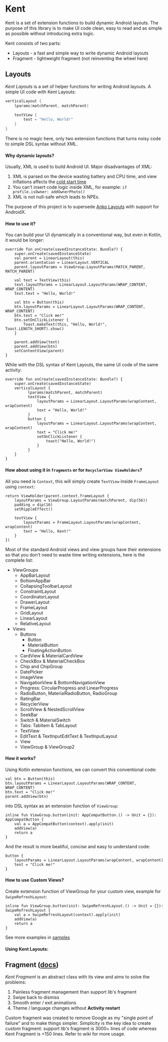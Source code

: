 # Kent
Kent is a set of extension functions to build dynamic Android layouts. The purpose of this library is to make UI code clean, easy to read and as simple as possible without introducing extra logic.  

Kent consists of two parts:  
  * Layouts - a fast and simple way to write dynamic Android layouts  
  * Fragment - lightweight fragment (not reinventing the wheel here)

## Layouts

*Kent Layouts* is a set of helper functions for writing Android layouts. A simple UI code with Kent Layouts:
```kotlin      
verticalLayout {
    lparams(matchParent, matchParent)

    textView {
        text = "Hello, World!"
    }
}
```
There is no magic here, only two extension functions that turns noisy code to simple DSL syntax without XML.
#### Why dynamic layouts?
Usually, XML is used to build Android UI. Major disadvantages of XML:
1. XML is parsed on the device wasting battery and CPU time, and view inflations affects the [cold start time](https://developer.android.com/topic/performance/vitals/launch-time#cold)
2. You can't insert code logic inside XML, for example:
`if profile.isOwner: addOwnerPhoto()`
3. XML is not null-safe which leads to NPEs.

The purpose of this project is to supersede [Anko Layouts](https://github.com/Kotlin/anko/wiki/Anko-Layouts#why-anko-layouts) with support for AndroidX.  
#### How to use it?
You can build your UI dynamically in a conventional way, but even in Kotlin, it would be longer:
```
override fun onCreate(savedInstanceState: Bundle?) {
    super.onCreate(savedInstanceState)
    val parent = LinearLayout(this)
    parent.orientation = LinearLayout.VERTICAL
    parent.layoutParams = ViewGroup.LayoutParams(MATCH_PARENT, MATCH_PARENT)

    val text = TextView(this)
    text.layoutParams = LinearLayout.LayoutParams(WRAP_CONTENT, WRAP_CONTENT)
    text.text = "Hello, World!"

    val btn = Button(this)
    btn.layoutParams = LinearLayout.LayoutParams(WRAP_CONTENT, WRAP_CONTENT)
    btn.text = "Click me!"
    btn.setOnClickListener {
        Toast.makeText(this, "Hello, World!", Toast.LENGTH_SHORT).show()
    }

    parent.addView(text)
    parent.addView(btn)
    setContentView(parent)
}
```
While with the DSL syntax of Kent Layouts, the same UI code of the same activity:  
```
override fun onCreate(savedInstanceState: Bundle?) {
    super.onCreate(savedInstanceState)
    verticalLayout {
          lparams(matchParent, matchParent)
          textView {
              layoutParams = LinearLayout.LayoutParams(wrapContent, wrapContent)
              text = "Hello, World!"
          }
          button {
              layoutParams = LinearLayout.LayoutParams(wrapContent, wrapContent)
              text = "Click me!"
              setOnClickListener {
                  toast("Hello, World!")
              }
          }
    }
}
```
#### How about using it in `fragments` or for `RecyclerView ViewHolders`?

All you need is `Context`, this will simply create `TextView` inside `FrameLayout` using `context`:
```
return ViewHolder(parent.context.frameLayout {
    layoutParams = ViewGroup.LayoutParams(matchParent, dip(56))
    padding = dip(16)
    setRippleEffect()

    textView {
        layoutParams = FrameLayout.LayoutParams(wrapContent, wrapContent)
        text = "Hello, Kent!"
    }
})
```
Most of the standard Android views and view groups have their extensions so that you don't need to waste time writing extensions, here is the complete list:
  * ViewGroups
    * AppBarLayout
    * BottomAppBar
    * CollapsingToolbarLayout
    * ConstraintLayout
    * CoordinatorLayout
    * DrawerLayout
    * FrameLayout
    * GridLayout
    * LinearLayout
    * RelativeLayout
  * Views
    * Buttons
      * Button
      * MaterialButton
      * FloatingActionButton
    * CardView & MaterialCardView
    * CheckBox & MaterialCheckBox
    * Chip and ChipGroup
    * DatePicker
    * ImageView
    * NavigationView & BottomNavigationView
    * Progress: CircularProgress and LinearProgress
    * RadioButton, MaterialRadioButton, RadioGroup
    * RatingBar
    * RecyclerView
    * ScrollView & NestedScrollView
    * SeekBar
    * Switch & MaterialSwitch
    * Tabs: TabItem & TabLayout
    * TextView
    * EditText & TextInputEditText & TextInputLayout
    * View
    * ViewGroup & ViewGroup2

#### How it works?
Using Kotlin extension functions, we can convert this conventional code:

    val btn = Button(this)
    btn.layoutParams = LinearLayout.LayoutParams(WRAP_CONTENT, WRAP_CONTENT)
    btn.text = "Click me!"
    parent.addView(btn)
into DSL syntax as an extension function of `ViewGroup`:

    inline fun ViewGroup.button(init: AppCompatButton.() -> Unit = {}): AppCompatButton {
        val a = AppCompatButton(context).apply(init)
        addView(a)
        return a
    }
And the result is more beatiful, concise and easy to understand code:

    button {
        layoutParams = LinearLayout.LayoutParams(wrapContent, wrapContent)
        text = "Click me!"
    }

#### How to use Custom Views?
Create extension function of ViewGroup for your custom view, example for `SwipeRefreshLayout`:

    inline fun ViewGroup.button(init: SwipeRefreshLayout.() -> Unit = {}): SwipeRefreshLayout {
        val a = SwipeRefreshLayout(context).apply(init)
        addView(a)
        return a
    }

 See more examples in [samples](https://github.com/AbduazizKayumov/Kent/tree/master/samples/src/main/java/com/kent/sample)

#### Using Kent Layouts:

## Fragment ([docs](https://github.com/AbduazizKayumov/Kent/wiki))
*Kent Fragment* is an abstract class with its view and aims to solve the problems:  
1. Painless fragment management than support lib's fragment
2. Swipe back to dismiss
3. Smooth enter / exit animations
4. Theme / language changes without ****Activity restart****  

Custom fragment was created to remove Google as my "single point of failure" and to make things simpler. Simplicity is the key idea to create custom fragment: support lib's fragment is 3000+ lines of code whereas Kent Fragment is <150 lines. Refer to wiki for more usage.
